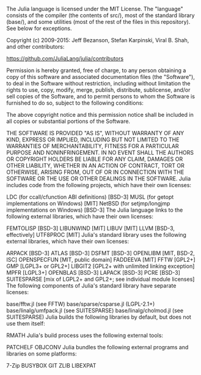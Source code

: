 The Julia language is licensed under the MIT License. The "language" consists of the compiler (the contents of src/), most of the standard library (base/), and some utilities (most of the rest of the files in this repository). See below for exceptions.

Copyright (c) 2009-2015: Jeff Bezanson, Stefan Karpinski, Viral B. Shah, and other contributors:

https://github.com/JuliaLang/julia/contributors

Permission is hereby granted, free of charge, to any person obtaining a copy of this software and associated documentation files (the "Software"), to deal in the Software without restriction, including without limitation the rights to use, copy, modify, merge, publish, distribute, sublicense, and/or sell copies of the Software, and to permit persons to whom the Software is furnished to do so, subject to the following conditions:

The above copyright notice and this permission notice shall be included in all copies or substantial portions of the Software.

THE SOFTWARE IS PROVIDED "AS IS", WITHOUT WARRANTY OF ANY KIND, EXPRESS OR IMPLIED, INCLUDING BUT NOT LIMITED TO THE WARRANTIES OF MERCHANTABILITY, FITNESS FOR A PARTICULAR PURPOSE AND NONINFRINGEMENT. IN NO EVENT SHALL THE AUTHORS OR COPYRIGHT HOLDERS BE LIABLE FOR ANY CLAIM, DAMAGES OR OTHER LIABILITY, WHETHER IN AN ACTION OF CONTRACT, TORT OR OTHERWISE, ARISING FROM, OUT OF OR IN CONNECTION WITH THE SOFTWARE OR THE USE OR OTHER DEALINGS IN THE SOFTWARE.
Julia includes code from the following projects, which have their own licenses:

LDC (for ccall/cfunction ABI definitions) [BSD-3]
MUSL (for getopt implementations on Windows) [MIT]
NetBSD (for setjmp/longjmp implementations on Windows) [BSD-3]
The Julia language links to the following external libraries, which have their own licenses:

FEMTOLISP [BSD-3]
LIBUNWIND [MIT]
LIBUV [MIT]
LLVM [BSD-3, effectively]
UTF8PROC [MIT]
Julia's standard library uses the following external libraries, which have their own licenses:

ARPACK [BSD-3]
ATLAS [BSD-3]
DSFMT [BSD-3]
OPENLIBM [MIT, BSD-2, ISC]
OPENSPECFUN [MIT, public domain]
FADDEEVA [MIT]
FFTW [GPL2+]
GMP [LGPL3+ or GPL2+]
LIBGIT2 [GPL2+ with unlimited linking exception]
MPFR [LGPL3+]
OPENBLAS [BSD-3]
LAPACK [BSD-3]
PCRE [BSD-3]
SUITESPARSE [mix of LGPL2+ and GPL2+; see individual module licenses]
The following components of Julia's standard library have separate licenses:

base/fftw.jl (see FFTW)
base/sparse/csparse.jl (LGPL-2.1+)
base/linalg/umfpack.jl (see SUITESPARSE)
base/linalg/cholmod.jl (see SUITESPARSE)
Julia builds the following libraries by default, but does not use them itself:

RMATH
Julia's build process uses the following external tools:

PATCHELF
OBJCONV
Julia bundles the following external programs and libraries on some platforms:

7-Zip
BUSYBOX
GIT
ZLIB
LIBEXPAT